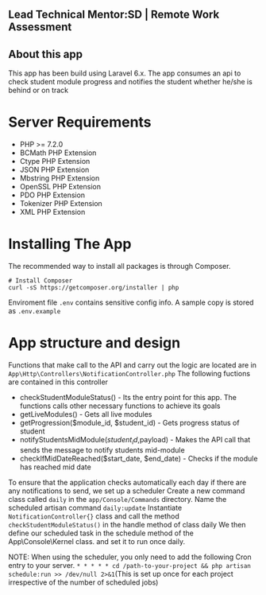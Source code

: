 ## Lead Technical Mentor:SD | Remote Work Assessment

## About this app

This app has been build using Laravel 6.x. The app consumes an api to check student module progress and notifies the student whether he/she is behind or on track

# Server Requirements
* PHP >= 7.2.0
* BCMath PHP Extension
* Ctype PHP Extension
* JSON PHP Extension
* Mbstring PHP Extension
* OpenSSL PHP Extension
* PDO PHP Extension
* Tokenizer PHP Extension
* XML PHP Extension

# Installing The App
The recommended way to install all packages is through Composer.
```
# Install Composer
curl -sS https://getcomposer.org/installer | php
```
Enviroment file ```.env``` contains sensitive config info. A sample copy is stored as ```.env.example```

# App structure and design
Functions that make call to the API and carry out the logic are located are in ```App\Http\Controllers\NotificationController.php```
The following fuctions are contained in this controller
* checkStudentModuleStatus() - Its the entry point for this app. The functions calls other necessary functions to achieve its goals
* getLiveModules() - Gets all live modules
* getProgression($module_id, $student_id) - Gets progress status of student
* notifyStudentsMidModule($student_id,$payload) - Makes the API call that sends the message to notify students mid-module
* checkIfMidDateReached($start_date, $end_date) - Checks if the module has reached mid date

To ensure that the application checks automatically each day if there are any notifications to send, we set up a scheduler
Create a new command class called ```daily``` in the ```app/Console/Commands``` directory.  Name the scheduled artisan command ```daily:update```
Instantiate ```NotificationController{}``` class and call the method ```checkStudentModuleStatus()``` in the handle method of class daily
We then define our scheduled task in the schedule method of the App\Console\Kernel class. and set it to run once daily.

NOTE: When using the scheduler, you only need to add the following Cron entry to your server. ```* * * * * cd /path-to-your-project && php artisan schedule:run >> /dev/null 2>&1```(This is set up once for each project irrespective of the number of scheduled jobs)


